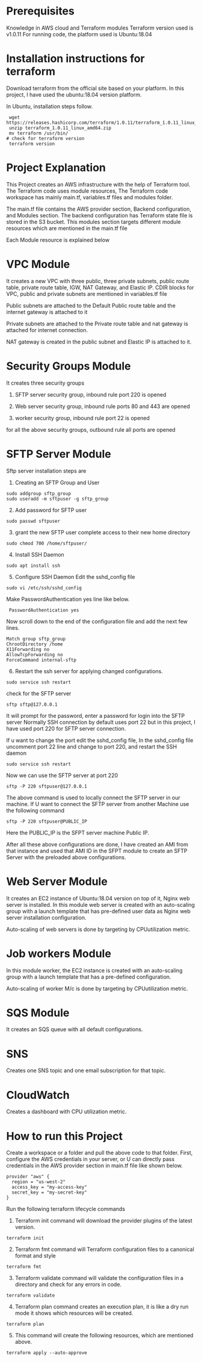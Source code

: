 # Prerequisites
Knowledge in AWS cloud and Terraform modules 
Terraform version used is v1.0.11
For running code, the platform used is Ubuntu:18.04

 # Installation instructions for terraform
Download terraform from the official site based on your platform.
 In this project, I have used the ubuntu:18.04 version platform. 

In Ubuntu, installation steps follow.
```
 wget https://releases.hashicorp.com/terraform/1.0.11/terraform_1.0.11_linux_amd64.zip
 unzip terraform_1.0.11_linux_amd64.zip
 mv terraform /usr/bin/
# check for terraform version   
 terraform version
```

# Project Explanation 
This Project creates an AWS infrastructure with the help of Terraform tool.
The Terraform code uses module resources, The Terraform code workspace has mainly main.tf, variables.tf files and modules folder.

The main.tf file contains the AWS provider section, Backend configuration, and Modules section. The backend configuration has Terraform state file is stored in the S3 bucket.
This modules section targets different module resources which are mentioned in the main.tf file

Each Module resource is explained below 

# VPC Module
It creates a new VPC with three public, three private subnets, public route table, private route table, IGW, NAT Gateway, and Elastic IP.
CDIR blocks for VPC, public and private subnets are mentioned in variables.tf file

Public subnets are attached to the Default Public route table and the internet gateway is attached to it

Private subnets are attached to the Private route table and nat gateway is attached for internet connection.

NAT gateway is created in the public subnet and Elastic IP is attached to it.

# Security Groups  Module
It creates three security groups 
 
1) SFTP server security group, inbound rule port 220 is opened

 2) Web server security group, inbound rule ports 80 and 443 are opened

3) worker security group, inbound rule port 22 is opened

 for all the above security groups, outbound rule all ports are opened


# SFTP Server Module
Sftp server installation steps are

1) Creating an SFTP Group and User
```
sudo addgroup sftp_group
sudo useradd -m sftpuser -g sftp_group
```
2) Add password for SFTP user
```
sudo passwd sftpuser
```
3) grant the new SFTP user complete access to their new home directory
```
sudo chmod 700 /home/sftpuser/
```
4) Install SSH Daemon
```
sudo apt install ssh
```
5) Configure SSH Daemon
Edit the sshd_config file 
```
sudo vi /etc/ssh/sshd_config
```
Make PasswordAuthentication yes line like below.
```
 PasswordAuthentication yes
```
Now scroll down to the end of the configuration file and add the next few lines.
```
Match group sftp_group
ChrootDirectory /home 
X11Forwarding no 
AllowTcpForwarding no 
ForceCommand internal-sftp
```
6) Restart the ssh server for applying changed configurations.
```
sudo service ssh restart
```

check for the SFTP server
```
sftp sftp@127.0.0.1
```
It will prompt for the password, enter a password for login into the SFTP server
Normally SSH connection by default uses port 22 but in this project, I have used port 220 for SFTP server connection.

If u want to change the port edit the sshd_config file, In the sshd_config file uncomment port 22 line and change to port 220, and restart the SSH daemon 
```
sudo service ssh restart
```
Now we can use the SFTP server at port 220
```
sftp -P 220 sftpuser@127.0.0.1
```
The above command is used to locally connect the SFTP server in our machine.
If U want to connect the SFTP server from another Machine use the following command
```
sftp -P 220 sftpuser@PUBLIC_IP
```
Here the PUBLIC_IP  is the SFPT server machine Public IP.

After all these above configurations are done, I have created an AMI from that instance and used that AMI  ID in the SFPT module to create an SFTP Server with the preloaded above configurations.

# Web Server Module
It creates an EC2 instance of Ubuntu:18.04 version on top of it, Nginx web server is installed.
In this module web server is created with an auto-scaling group with a launch template that has pre-defined user data as Nginx web server installation configuration.

Auto-scaling of web servers is done by targeting by CPUutilization metric.

# Job workers Module
In this module worker, the EC2 instance is created with an auto-scaling group with a launch template that has a pre-defined configuration.

Auto-scaling of worker M/c  is done by targeting by CPUutilization metric.

# SQS Module
It creates an SQS queue with all default configurations.

# SNS
Creates one SNS topic and one email subscription for that topic.

# CloudWatch 

Creates a dashboard with CPU utilization metric.

# How to run this Project 
Create a workspace or a folder and pull the above code to that folder.
First, configure the AWS credentials in your server, or U can directly pass credentials in the AWS provider section in main.tf file like shown below.
```
provider "aws" {
  region = "us-west-2"
  access_key = "my-access-key"
  secret_key = "my-secret-key"
}
```

Run the following terraform lifecycle commands

1) Terraform init command will download the provider plugins of the latest version.
```
terraform init
```
2) Terraform fmt command will Terraform configuration files to a canonical format and style
```
terraform fmt
```
3) Terraform validate command will validate the configuration files in a directory and check for any errors in code.
```
terraform validate
```
4) Terraform plan command creates an execution plan, it is like a dry run mode it shows which resources will be created.
```
terraform plan
```
5) This command will create the following resources, which are mentioned above.
```
terraform apply --auto-approve
```
 


